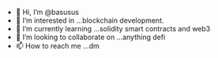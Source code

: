 - 👋 Hi, I’m @basusus
- 👀 I’m interested in ...blockchain development.
- 🌱 I’m currently learning ...solidity smart contracts and web3
- 💞️ I’m looking to collaborate on ...anything defi
- 📫 How to reach me ...dm

<!---
basusus/basusus is a ✨ special ✨ repository because its `README.md` (this file) appears on your GitHub profile.
You can click the Preview link to take a look at your changes.
--->
